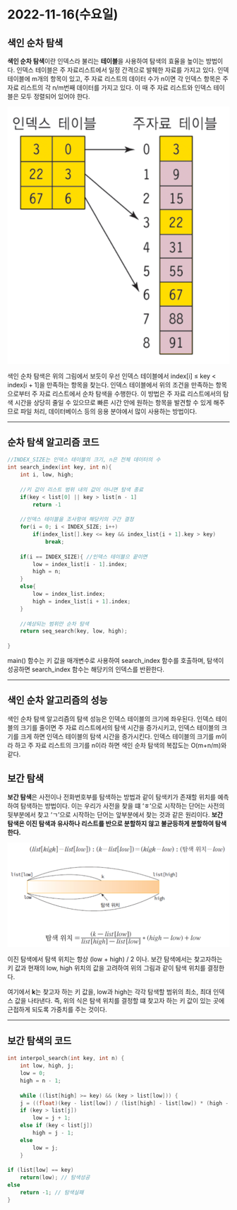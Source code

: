 # 2022-11-16(수요일)

## 색인 순차 탐색

**색인 순차 탐색**이란 인덱스라 불리는 **테이블**을 사용하여 탐색의 효율을 높이는 방법이다.
인덱스 테이블은 주 자료리스트에서 일정 간격으로 발췌한 자료를 가지고 있다.
인덱 테이블에 m개의 항목이 있고, 주 자료 리스트의 데이터 수가 n이면 각 인덱스 항목은 주 자료 리스트의 각 n/m번째 데이터를 가지고 있다. 이 때 주 자료 리스트와 인덱스 테이블은 모두 정렬되어 있어야 한다.

![Untitled](src/111601.png)

색인 순차 탐색은 위의 그림에서 보듯이 우선 인덱스 테이블에서 index[i] ≤ key < index[i + 1]을 만족하는 항목을 찾는다. 인덱스 테이블에서 위의 조건을 만족하는 항목으로부터 주 자료 리스트에서 순차 탐색을 수행한다. 이 방법은 주 자료 리스트에서의 탐색 시간을 상당히 줄일 수 있으므로 빠른 시간 안에 원하는 항목을 발견할 수 있게 해주므로 파일 처리, 데이터베이스 등의 응용 분야에서 많이 사용하는 방법이다.

---

## 순차 탐색 알고리즘 코드

```c
//INDEX_SIZE는 인덱스 테이블의 크기, n은 전체 데이터의 수
int search_index(int key, int n){
	int i, low, high;

	//키 값이 리스트 범위 내의 값이 아니면 탐색 종료
	if(key < list[0] || key > list[n - 1]
		return -1

	//인덱스 테이블을 조사항여 해당키의 구간 결정
	for(i = 0; i < INDEX_SIZE; i++)
		if(index_list[].key <= key && index_list{i + 1].key > key)
			break;

	if(i == INDEX_SIZE){ //인덱스 테이블으 끝이면
		low = index_list[i - 1].index;
		high = n;
	}
	else{
		low = index_list.index;
		high = index_list[i + 1].index;
	}

	//예상되는 범위만 순차 탐색
	return seq_search(key, low, high);

}

```

main() 함수는 키 값을 매개변수로 사용하여 search_index 함수를 호출하며, 탐색이 성공하면 search_index 함수는 해당키의 인덱스를 반환한다.

---

## 색인 순차 알고리즘의 성능

색인 순차 탐색 알고리즘의 탐색 성능은 인덱스 테이블의 크기에 좌우된다. 인덱스 테이블의 크기를 줄이면 주 자료 리스트에서의 탐색 시간을 증가시키고, 인덱스 테이블의 크기를 크게 하면 인덱스 테이블의 탐색 시간을 증가시킨다. 인덱스 테이블의 크기를 m이라 하고 주 자료 리스트의 크기를 n이라 하면 색인 순차 탐색의 복잡도는 O(m+n/m)와 같다.

## 보간 탐색

**보간 탐색**은 사전이나 전화번호부를 탐색하는 방법과 같이 탐색키가 존재할 위치를 예측하여 탐색하는 방법이다. 이는 우리가 사전을 찾을 떄 ‘ㅎ’으로 시작하는 단어는 사전의 뒷부분에서 찾고 ‘ㄱ’으로 시작하는 단어는 앞부분에서 찾는 것과 같은 원리이다. **보간 탐색은 이진 탐색과 유사하나 리스트를 반으로 분할하지 않고 불균등하게 분할하여 탐색한다.**

![Untitled](src/111602.png)

이진 탐색에서 탐색 위치는 항상 (low + high) / 2 이나. 보간 탐색에서는 찾고자하는 키 값과 현재의 low, high 위치의 값을 고려하여 위의 그림과 같이 탐색 위치를 결정한다.

여기에서 **k**는 찾고자 하는 키 값을, low과 high는 각각 탐색할 범위의 최소, 최대 인덱스 값을 나타낸다. 즉, 위의 식은 탐색 위치를 결정할 떄 찾고자 하는 키 값이 있는 곳에 근접하게 되도록 가중치를 주는 것이다.

---

## 보간 탐색의 코드

```c
int interpol_search(int key, int n) { 
	int low, high, j;
	low = 0; 
	high = n - 1;

	while ((list[high] >= key) && (key > list[low])) {
	j = ((float)(key - list[low]) / (list[high] - list[low]) * (high - low)) + low; 
	if (key > list[j]) 
		low = j + 1;
	else if (key < list[j]) 
		high = j - 1;
	else 
		low = j;
	}

if (list[low] == key) 
	return(low); // 탐색성공
else 
	return -1; // 탐색실패 
}
```